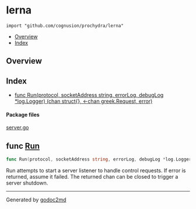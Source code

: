 

# lerna
`import "github.com/cognusion/prochydra/lerna"`

* [Overview](#pkg-overview)
* [Index](#pkg-index)

## <a name="pkg-overview">Overview</a>



## <a name="pkg-index">Index</a>
* [func Run(protocol, socketAddress string, errorLog, debugLog *log.Logger) (chan struct{}, &lt;-chan greek.Request, error)](#Run)


#### <a name="pkg-files">Package files</a>
[server.go](https://github.com/cognusion/prochydra/tree/master/lerna/server.go)





## <a name="Run">func</a> [Run](https://github.com/cognusion/prochydra/tree/master/lerna/server.go?s=407:524#L20)
``` go
func Run(protocol, socketAddress string, errorLog, debugLog *log.Logger) (chan struct{}, <-chan greek.Request, error)
```
Run attempts to start a server listener to handle control requests. If error is returned,
assume it failed. The returned chan can be closed to trigger a server shutdown.








- - -
Generated by [godoc2md](http://github.com/cognusion/godoc2md)
